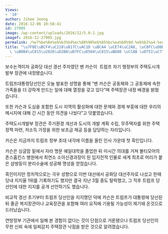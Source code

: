 ```yaml
---
Views:
- '10'
author: Jihee Jeong
date: 2016-12-06 10:58:41
id: 27905
image: /wp-content/uploads/2016/12/5.0-2.jpg
imagef: 2016-12-27905.jpg
permalink: /%e7%be%8e%eb%b3%b4%ec%88%98%eb%85%bc%ea%b0%9d-%eb%b2%a4-%ec%b9%b4%ec%8a%a8-%ec%a3%bc%ed%83%9d%ec%9e%a5%ea%b4%80-%eb%82%b4%ec%a0%95%ed%8a%b8%eb%9f%bc%ed%94%84%ec%a0%95%eb%b6%80-%ec%b2%ab/
title: "\u7F8E\uBCF4\uC218\uB17C\uAC1D \uBCA4 \uCE74\uC2A8, \uC8FC\uD0DD\uC7A5\uAD00\
  \ \uB0B4\uC815\u2026\uD2B8\uB7FC\uD504\uC815\uBD80 \uCCAB \uD751\uC778 \uAC01\uB8CC"
---
```


보수논객이자 공화당 대선 경선 주자였던 벤 카슨이  트럼프 차기 행정부의 주택도시개발부 장관에 내정됐습니다.

트럼프대통령당선인은 오늘 발표한 성명을 통해 &#8220;벤 카슨은 공동체와 그 공동체에 속한 가족들을 더 강하게 만드는 일에 대해 열정을 갖고 있다&#8221;며 주택장관 내정 배경을 밝혔습니다.

또한 카슨과 도심을 포함한 도시 지역의 활성화에 대한 문제와 경제 부흥에 대한 우리의 메시지에 대해 긴 시간 동안 의견을 나눴다&#8221;고 덧붙였습니다.

주택도시개발부 장관은 주거환경 개선과 도시의 개발 계획 수립, 무주택자를 위한 주택정책 마련, 저소득 가정을 위한 보조금 제공 등을 담당하는 자리입니다.

카슨은 지금까지 트럼프 정부 초대 내각에 이름을 올린 인사 가운데 첫 흑인입니다.

카슨은 싱글맘 밑에서 자라 명문 예일대학을 졸업한 뒤 미시간 의대를 거쳐 볼티모어의 존스홉킨스 병원에서 최연소 소아신경과장이 된 입지전적 인물로 세계 최초로 머리가 붙은 샴쌍둥이 분리수술에 성공해 명성을 얻었습니다.

흑인이지만 정치적으로는 극우 성향으로 이번 대선에서 공화당 대선주자로 나섰고 한때 당내 지지율 1위를 기록하기도 했지만 결국 지난 3월 중도 탈락했고, 그 직후 트럼프 당선인에 대한 지지를 공개 선언하기도 했습니다.

비교적 경선 초기부터 트럼프 당선인을 지지했던 덕에 카슨은 트럼프가 대통령에 당선된 뒤 줄곧 복지장관이나 교육장관을 포함해 여러 요직에 기용될 가능성이 제기돼 온것으로 드러났습니다.

연방정부 기관에서 일해 본 경험이 없다는 것이 단점으로 거론됐으나 트럼프 당선인의 무한 신뢰 속에 일찌감치 주택장관 낙점을 받은 것으로 알려졌습니다.
